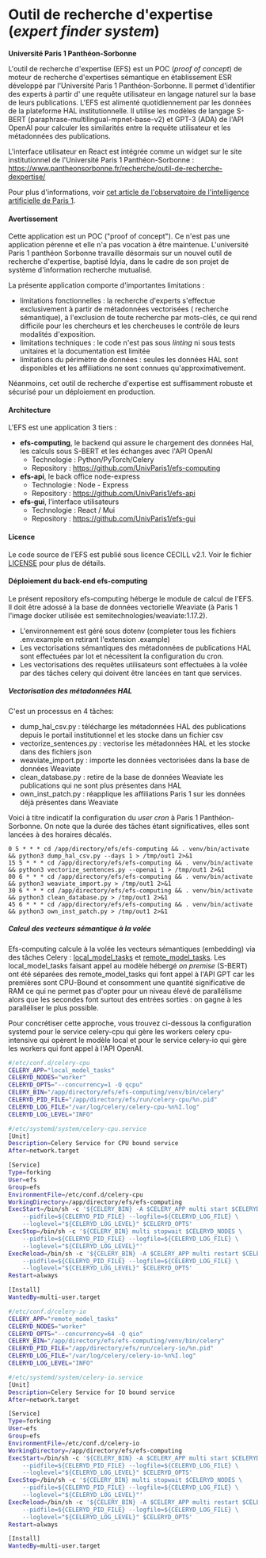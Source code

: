 # Outil de recherche d'expertise (_expert finder system_)

**Université Paris 1 Panthéon-Sorbonne**

L'outil de recherche d'expertise (EFS) est un POC (_proof of concept_) de moteur de recherche d'expertises sémantique en
établissement ESR développé par l'Université Paris 1 Panthéon-Sorbonne. Il permet d'identifier des experts à partir d'
une requête utilisateur en langage naturel sur la base de leurs publications.
L'EFS est alimenté quotidiennement par les données de la plateforme HAL
institutionnelle. Il utilise les modèles de langage S-BERT (paraphrase-multilingual-mpnet-base-v2) et GPT-3 (ADA) de
l'API OpenAI pour calculer les similarités entre la requête utilisateur et les métadonnées des publications.

L'interface utilisateur en React est intégrée comme un widget sur le site institutionnel de l'Université Paris 1
Panthéon-Sorbonne : https://www.pantheonsorbonne.fr/recherche/outil-de-recherche-dexpertise/

Pour plus d'informations,
voir [cet article de l'observatoire de l'intelligence artificielle de Paris 1](https://observatoire-ia.pantheonsorbonne.fr/actualite/outil-recherche-dexpertise-base-lintelligence-artificielle-luniversite-paris-1-pantheon).

#### Avertissement

Cette application est un POC ("proof of concept"). Ce n'est pas une application pérenne et elle n'a pas vocation à être
maintenue. L'université Paris 1 panthéon Sorbonne travaille désormais sur un nouvel outil de recherche d'expertise,
baptisé Idyia, dans le cadre de son projet de système d'information recherche mutualisé.

La présente application comporte d'importantes limitations :

- limitations fonctionnelles : la recherche d'experts s'effectue exclusivement à partir de métadonnées vectorisées (
  recherche sémantique), à l'exclusion de toute recherche par mots-clés, ce qui rend difficile pour les chercheurs et
  les chercheuses le contrôle de leurs modalités d'exposition.
- limitations techniques : le code n'est pas sous _linting_ ni sous tests unitaires et la documentation est limitée
- limitations du périmètre de données : seules les données HAL sont disponibles et les affiliations ne sont connues
  qu'approximativement.

Néanmoins, cet outil de recherche d'expertise est suffisamment robuste et sécurisé pour un déploiement en production.

#### Architecture

L'EFS est une application 3 tiers :

* **efs-computing**, le backend qui assure le chargement des données Hal, les calculs sous S-BERT et les échanges avec
  l'API OpenAI
    * Technologie : Python/PyTorch/Celery
    * Repository : https://github.com/UnivParis1/efs-computing
* **efs-api**, le back office node-express
    * Technologie : Node - Express
    * Repository : https://github.com/UnivParis1/efs-api
* **efs-gui**, l'interface utilisateurs
    * Technologie : React / Mui
    * Repository : https://github.com/UnivParis1/efs-gui

#### Licence

Le code source de l'EFS est publié sous licence CECILL v2.1. Voir le fichier [LICENSE](LICENSE) pour plus de détails.

#### Déploiement du back-end efs-computing

Le présent repository efs-computing héberge le module de calcul de l'EFS. Il doit être adossé à la base de données
vectorielle Weaviate (à Paris 1
l'image docker utilisée est semitechnologies/weaviate:1.17.2).

* L'environnement est géré sous dotenv (completer tous les fichiers .env.example en retirant l'extension .example)
* Les vectorisations sémantiques des métadonnées de publications HAL sont effectuées par lot et nécessitent la
  configuration du cron.
* Les vectorisations des requêtes utilisateurs sont effectuées à la volée par des tâches celery qui doivent être lancées
  en tant que services.

##### Vectorisation des métadonnées HAL

C'est un processus en 4 tâches:

- dump_hal_csv.py : télécharge les métadonnées HAL des publications depuis le portail institutionnel et les stocke dans
  un fichier csv
- vectorize_sentences.py : vectorise les métadonnées HAL et les stocke dans des fichiers json
- weaviate_import.py : importe les données vectorisées dans la base de données Weaviate
- clean_database.py : retire de la base de données Weaviate les publications qui ne sont plus présentes dans HAL
- own_inst_patch.py : réapplique les affiliations Paris 1 sur les données déjà présentes dans Weaviate

Voici à titre indicatif la configuration du _user cron_ à Paris 1 Panthéon-Sorbonne. On note que la durée des tâches
étant significatives, elles sont lancées à des horaires décalés.

```
0 5 * * * cd /app/directory/efs/efs-computing && . venv/bin/activate && python3 dump_hal_csv.py --days 1 > /tmp/out1 2>&1
15 5 * * * cd /app/directory/efs/efs-computing && . venv/bin/activate && python3 vectorize_sentences.py --openai 1 > /tmp/out1 2>&1
00 6 * * * cd /app/directory/efs/efs-computing && . venv/bin/activate && python3 weaviate_import.py > /tmp/out1 2>&1
30 6 * * * cd /app/directory/efs/efs-computing && . venv/bin/activate && python3 clean_database.py > /tmp/out1 2>&1
45 6 * * * cd /app/directory/efs/efs-computing && . venv/bin/activate && python3 own_inst_patch.py > /tmp/out1 2>&1
```

##### Calcul des vecteurs sémantique à la volée

Efs-computing calcule à la volée les vecteurs sémantiques (embedding) via des tâches
Celery : [local_model_tasks](local_model_tasks.py) et [remote_model_tasks](remote_model_tasks.py).
Les local_model_tasks faisant appel au modèle hébergé _on premise_ (S-BERT) ont été séparées des remote_model_tasks qui
font appel à l'API GPT car les premières sont CPU-Bound et consomment une quantité significative de RAM ce qui ne permet
pas d'opter pour un niveau élevé de parallélisme alors que les secondes font surtout des entrées sorties : on gagne à
les paralléliser le plus possible.

Pour concrétiser cette approche, vous trouvez ci-dessous la configuration systemd pour le service celery-cpu qui gère
les workers celery cpu-intensive qui opèrent le modèle local et pour le service celery-io qui gère les workers qui font
appel à l'API OpenAI.

```bash
#/etc/conf.d/celery-cpu 
CELERY_APP="local_model_tasks"
CELERYD_NODES="worker"
CELERYD_OPTS="--concurrency=1 -Q qcpu"
CELERY_BIN="/app/directory/efs/efs-computing/venv/bin/celery"
CELERYD_PID_FILE="/app/directory/efs/run/celery-cpu/%n.pid"
CELERYD_LOG_FILE="/var/log/celery/celery-cpu-%n%I.log"
CELERYD_LOG_LEVEL="INFO"

#/etc/systemd/system/celery-cpu.service
[Unit]
Description=Celery Service for CPU bound service
After=network.target

[Service]
Type=forking
User=efs
Group=efs
EnvironmentFile=/etc/conf.d/celery-cpu
WorkingDirectory=/app/directory/efs/efs-computing
ExecStart=/bin/sh -c '${CELERY_BIN} -A $CELERY_APP multi start $CELERYD_NODES \
    --pidfile=${CELERYD_PID_FILE} --logfile=${CELERYD_LOG_FILE} \
    --loglevel="${CELERYD_LOG_LEVEL}" $CELERYD_OPTS'
ExecStop=/bin/sh -c '${CELERY_BIN} multi stopwait $CELERYD_NODES \
    --pidfile=${CELERYD_PID_FILE} --logfile=${CELERYD_LOG_FILE} \
    --loglevel="${CELERYD_LOG_LEVEL}"'
ExecReload=/bin/sh -c '${CELERY_BIN} -A $CELERY_APP multi restart $CELERYD_NODES \
    --pidfile=${CELERYD_PID_FILE} --logfile=${CELERYD_LOG_FILE} \
    --loglevel="${CELERYD_LOG_LEVEL}" $CELERYD_OPTS'
Restart=always

[Install]
WantedBy=multi-user.target

#/etc/conf.d/celery-io
CELERY_APP="remote_model_tasks"
CELERYD_NODES="worker"
CELERYD_OPTS="--concurrency=64 -Q qio"
CELERY_BIN="/app/directory/efs/efs-computing/venv/bin/celery"
CELERYD_PID_FILE="/app/directory/efs/run/celery-io/%n.pid"
CELERYD_LOG_FILE="/var/log/celery/celery-io-%n%I.log"
CELERYD_LOG_LEVEL="INFO"

#/etc/systemd/system/celery-io.service
[Unit]
Description=Celery Service for IO bound service
After=network.target

[Service]
Type=forking
User=efs
Group=efs
EnvironmentFile=/etc/conf.d/celery-io
WorkingDirectory=/app/directory/efs/efs-computing
ExecStart=/bin/sh -c '${CELERY_BIN} -A $CELERY_APP multi start $CELERYD_NODES \
    --pidfile=${CELERYD_PID_FILE} --logfile=${CELERYD_LOG_FILE} \
    --loglevel="${CELERYD_LOG_LEVEL}" $CELERYD_OPTS'
ExecStop=/bin/sh -c '${CELERY_BIN} multi stopwait $CELERYD_NODES \
    --pidfile=${CELERYD_PID_FILE} --logfile=${CELERYD_LOG_FILE} \
    --loglevel="${CELERYD_LOG_LEVEL}"'
ExecReload=/bin/sh -c '${CELERY_BIN} -A $CELERY_APP multi restart $CELERYD_NODES \
    --pidfile=${CELERYD_PID_FILE} --logfile=${CELERYD_LOG_FILE} \
    --loglevel="${CELERYD_LOG_LEVEL}" $CELERYD_OPTS'
Restart=always

[Install]
WantedBy=multi-user.target

```

